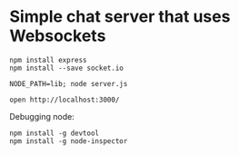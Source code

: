Simple chat server that uses Websockets
===

    npm install express
    npm install --save socket.io

    NODE_PATH=lib; node server.js

    open http://localhost:3000/


Debugging node:

    npm install -g devtool
    npm install -g node-inspector
